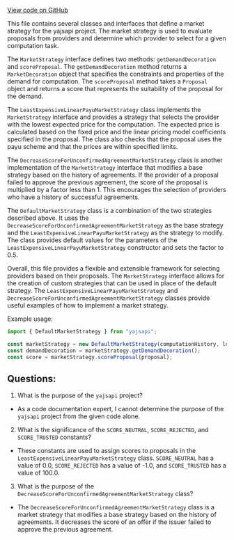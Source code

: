 [View code on GitHub](https://github.com/golemfactory/yajsapi/market/strategy.ts)

This file contains several classes and interfaces that define a market strategy for the yajsapi project. The market strategy is used to evaluate proposals from providers and determine which provider to select for a given computation task. 

The `MarketStrategy` interface defines two methods: `getDemandDecoration` and `scoreProposal`. The `getDemandDecoration` method returns a `MarketDecoration` object that specifies the constraints and properties of the demand for computation. The `scoreProposal` method takes a `Proposal` object and returns a score that represents the suitability of the proposal for the demand. 

The `LeastExpensiveLinearPayuMarketStrategy` class implements the `MarketStrategy` interface and provides a strategy that selects the provider with the lowest expected price for the computation. The expected price is calculated based on the fixed price and the linear pricing model coefficients specified in the proposal. The class also checks that the proposal uses the payu scheme and that the prices are within specified limits. 

The `DecreaseScoreForUnconfirmedAgreementMarketStrategy` class is another implementation of the `MarketStrategy` interface that modifies a base strategy based on the history of agreements. If the provider of a proposal failed to approve the previous agreement, the score of the proposal is multiplied by a factor less than 1. This encourages the selection of providers who have a history of successful agreements. 

The `DefaultMarketStrategy` class is a combination of the two strategies described above. It uses the `DecreaseScoreForUnconfirmedAgreementMarketStrategy` as the base strategy and the `LeastExpensiveLinearPayuMarketStrategy` as the strategy to modify. The class provides default values for the parameters of the `LeastExpensiveLinearPayuMarketStrategy` constructor and sets the factor to 0.5. 

Overall, this file provides a flexible and extensible framework for selecting providers based on their proposals. The `MarketStrategy` interface allows for the creation of custom strategies that can be used in place of the default strategy. The `LeastExpensiveLinearPayuMarketStrategy` and `DecreaseScoreForUnconfirmedAgreementMarketStrategy` classes provide useful examples of how to implement a market strategy. 

Example usage:

```typescript
import { DefaultMarketStrategy } from "yajsapi";

const marketStrategy = new DefaultMarketStrategy(computationHistory, logger);
const demandDecoration = marketStrategy.getDemandDecoration();
const score = marketStrategy.scoreProposal(proposal);
```
## Questions: 
 1. What is the purpose of the `yajsapi` project?
- As a code documentation expert, I cannot determine the purpose of the `yajsapi` project from the given code alone. 

2. What is the significance of the `SCORE_NEUTRAL`, `SCORE_REJECTED`, and `SCORE_TRUSTED` constants?
- These constants are used to assign scores to proposals in the `LeastExpensiveLinearPayuMarketStrategy` class. `SCORE_NEUTRAL` has a value of 0.0, `SCORE_REJECTED` has a value of -1.0, and `SCORE_TRUSTED` has a value of 100.0. 

3. What is the purpose of the `DecreaseScoreForUnconfirmedAgreementMarketStrategy` class?
- The `DecreaseScoreForUnconfirmedAgreementMarketStrategy` class is a market strategy that modifies a base strategy based on the history of agreements. It decreases the score of an offer if the issuer failed to approve the previous agreement.